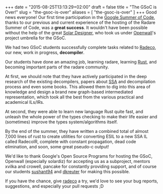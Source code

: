 +++
date = "2015-08-25T13:13:29+02:00"
draft = false
title = "The GSoC is Over!"
slug = "the-gsoc-is-over"
aliases = [
	"the-gsoc-is-over"
]
+++
Good news everyone! Our first time participation in the [Google Summer of Code](https://developers.google.com/open-source/gsoc/), thanks to our previous and current experience of the hosting of the Radare Summer of Code, was a **great success**. It wouldn't have been possible without the help of the great [Solar Designer]( https://en.wikipedia.org/wiki/Solar_Designer ), who took us under [Openwall]( http://openwall.com/ )'s project umbrella for the GSoC.

We had two GSoC students successfully complete tasks related to [Radeco](https://github.com/radare/radeco), our new, work in progress, **decompiler**.

Our students have done an amazing job, learning radare, learning [Rust]( https://www.rust-lang.org/ ), and becoming important parts of the radare community.

At first, we should note that they have actively participated in the deep research of the existing decompilers, papers about [SSA]( https://en.wikipedia.org/wiki/Static_single_assignment_form ) and decompilation process and even some books. This allowed them to dig into this area of knowledge and design a brand new graph-based intermediated representation, which took all the best from the various practical and academical ILs/IRs.

At second, they were able to learn new language Rust quite fast, and unleash the whole power of the types checking to make their life easier and (sometimes) improve the types system/algorithms itself.

By the end of the summer, they have written a combined total of almost 7,000 lines of rust to create utilities for converting ESIL to a new SSA IL called RadecoIR, complete with constant propagation, dead code elimination, and soon, some great pseudo-c output!

We'd like to thank Google's Open Source Programs for hosting the GSoC, Openwall (especially solardiz) for accepting us as a subproject, mentors xvilka and crowell, pancake for constantly providing support, and of course our students [sushant94]( http://sushant94.me/ ) and [dkreuter]( https://github.com/dkreuter ) for making this possible.

If you have the chance, give [radeco]( https://github.com/radare/radeco ) a try, we'd love to see your bug reports, suggestions, and especially your pull requests ;D